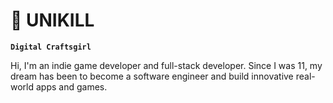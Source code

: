 # 🌠 UNIKILL

**`Digital Craftsgirl`**

Hi, I'm an indie game developer and full-stack developer. Since I was 11, my dream has been to become a software engineer and build innovative real-world apps and games.

<p align="left">
<a herf="https://usagif.com/wp-content/uploads/gif/outerspace-18.gif">
</a>
</p>
